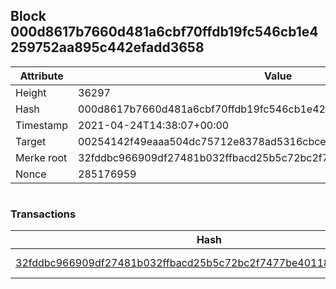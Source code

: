 ## Block 000d8617b7660d481a6cbf70ffdb19fc546cb1e4259752aa895c442efadd3658

Attribute | Value
--- | ---
Height | 36297
Hash | 000d8617b7660d481a6cbf70ffdb19fc546cb1e4259752aa895c442efadd3658
Timestamp | 2021-04-24T14:38:07+00:00
Target | 00254142f49eaaa504dc75712e8378ad5316cbcead634704b3734b6271167cc4
Merke root | 32fddbc966909df27481b032ffbacd25b5c72bc2f7477be4011860ac15d89f78
Nonce | 285176959

```

```

### Transactions

Hash | Amount
--- | ---
[32fddbc966909df27481b032ffbacd25b5c72bc2f7477be4011860ac15d89f78](32fddbc966909df27481b032ffbacd25b5c72bc2f7477be4011860ac15d89f78.md) | 10.00000000 SKEPTI 
